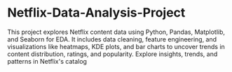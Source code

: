 # Netflix-Data-Analysis-Project
This project explores Netflix content data using Python, Pandas, Matplotlib, and Seaborn for EDA. It includes data cleaning, feature engineering, and visualizations like heatmaps, KDE plots, and bar charts to uncover trends in content distribution, ratings, and popularity. Explore insights, trends, and patterns in Netflix's catalog
